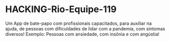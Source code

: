 # HACKING-Rio-Equipe-119
Um App de bate-papo com profissionais capacitados, para auxiliar na ajuda, de pessoas com dificuldades de lidar com a pandemia, com sintomas diversos!
Exemplo: Pessoas com ansiedade, com insônia e com angústia!

